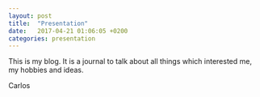 ```yaml
---
layout: post
title:  "Presentation"
date:   2017-04-21 01:06:05 +0200
categories: presentation
---
```


This is my blog. It is a journal to talk about all things which interested me, my hobbies and ideas.

Carlos


